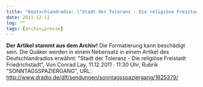```yaml
---
title: "Deutschlandradio: \"Stadt der Toleranz - Die religiöse Freistadt Friedrichstadt\""
date: 2011-12-11
log: ""
tags: [archiv,presse]
---
```

**Der Artikel stammt aus dem Archiv!** Die Formatierung kann beschädigt sein.
Die Quäker werden in einem Nebensatz in einem Artikel des Deutschlandradios erwähnt: "Stadt der Toleranz - Die religiöse Freistadt Friedrichstadt", Von Conrad Lay, 11.12.2011 · 11:30 Uhr, Rubrik "SONNTAGSSPAZIERGANG", URL: http://www.dradio.de/dlf/sendungen/sonntagsspaziergang/1625379/
